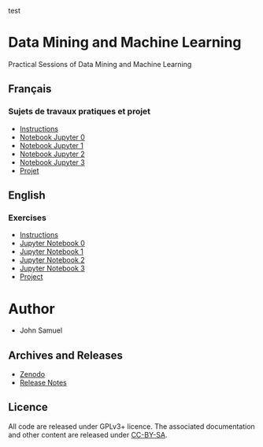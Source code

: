 test
# Data Mining and Machine Learning
Practical Sessions of Data Mining and Machine Learning

## Français
### Sujets de travaux pratiques et projet
* [Instructions](fr/README.md)
* [Notebook Jupyter 0](fr/TP0/tp0.ipynb)
* [Notebook Jupyter 1](fr/TP1/tp1.ipynb)
* [Notebook Jupyter 2](fr/TP2/tp2.ipynb)
* [Notebook Jupyter 3](fr/TP3/tp3.ipynb)
* [Projet](fr/Projet/Projet.md)

## English 
### Exercises
* [Instructions](en/README.md)
* [Jupyter Notebook 0](en/practical0/practical0.ipynb)
* [Jupyter Notebook 1](en/practical1/practical1.ipynb)
* [Jupyter Notebook 2](en/practical2/practical2.ipynb)
* [Jupyter Notebook 3](en/practical3/practical3.ipynb)
* [Project](en/Project/project.md)

# Author
* John Samuel

## Archives and Releases
* [Zenodo](https://doi.org/10.5281/zenodo.6675275)
* [Release Notes](RELEASE.md)

## Licence
All code are released under GPLv3+ licence. The associated documentation and other content are released under [CC-BY-SA](http://creativecommons.org/licenses/by-sa/4.0/).
